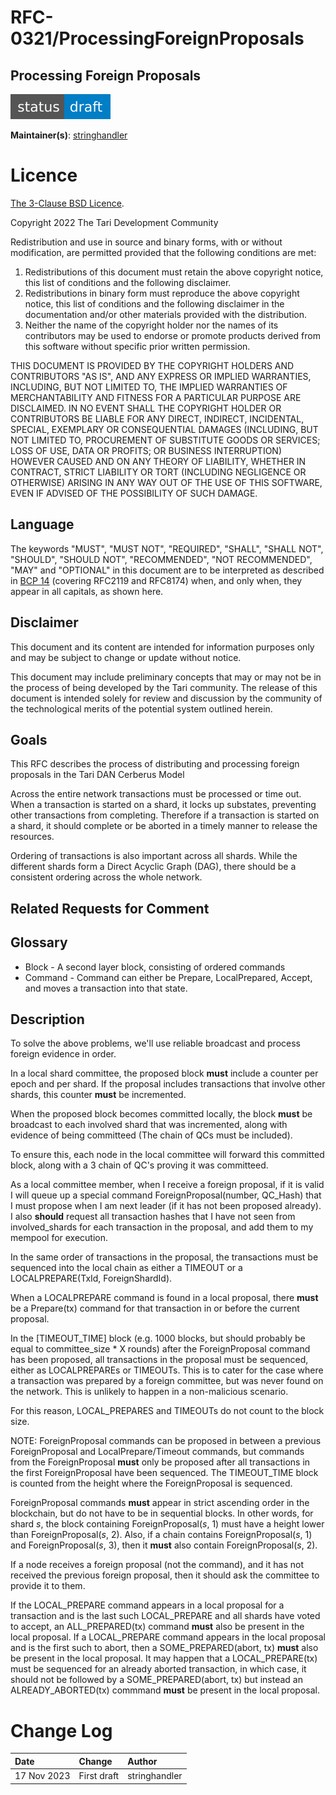 # RFC-0321/ProcessingForeignProposals

## Processing Foreign Proposals

![status: draft](theme/images/status-draft.svg)

**Maintainer(s)**: [stringhandler](https://github.com/stringhandler)

# Licence

[The 3-Clause BSD Licence](https://opensource.org/licenses/BSD-3-Clause).

Copyright 2022 The Tari Development Community

Redistribution and use in source and binary forms, with or without modification, are permitted provided that the
following conditions are met:

1. Redistributions of this document must retain the above copyright notice, this list of conditions and the following
   disclaimer.
2. Redistributions in binary form must reproduce the above copyright notice, this list of conditions and the following
   disclaimer in the documentation and/or other materials provided with the distribution.
3. Neither the name of the copyright holder nor the names of its contributors may be used to endorse or promote products
   derived from this software without specific prior written permission.

THIS DOCUMENT IS PROVIDED BY THE COPYRIGHT HOLDERS AND CONTRIBUTORS "AS IS", AND ANY EXPRESS OR IMPLIED WARRANTIES,
INCLUDING, BUT NOT LIMITED TO, THE IMPLIED WARRANTIES OF MERCHANTABILITY AND FITNESS FOR A PARTICULAR PURPOSE ARE
DISCLAIMED. IN NO EVENT SHALL THE COPYRIGHT HOLDER OR CONTRIBUTORS BE LIABLE FOR ANY DIRECT, INDIRECT, INCIDENTAL,
SPECIAL, EXEMPLARY OR CONSEQUENTIAL DAMAGES (INCLUDING, BUT NOT LIMITED TO, PROCUREMENT OF SUBSTITUTE GOODS OR
SERVICES; LOSS OF USE, DATA OR PROFITS; OR BUSINESS INTERRUPTION) HOWEVER CAUSED AND ON ANY THEORY OF LIABILITY,
WHETHER IN CONTRACT, STRICT LIABILITY OR TORT (INCLUDING NEGLIGENCE OR OTHERWISE) ARISING IN ANY WAY OUT OF THE USE OF
THIS SOFTWARE, EVEN IF ADVISED OF THE POSSIBILITY OF SUCH DAMAGE.

## Language

The keywords "MUST", "MUST NOT", "REQUIRED", "SHALL", "SHALL NOT", "SHOULD", "SHOULD NOT", "RECOMMENDED",
"NOT RECOMMENDED", "MAY" and "OPTIONAL" in this document are to be interpreted as described in
[BCP 14](https://tools.ietf.org/html/bcp14) (covering RFC2119 and RFC8174) when, and only when, they appear in all capitals, as
shown here.

## Disclaimer

This document and its content are intended for information purposes only and may be subject to change or update
without notice.

This document may include preliminary concepts that may or may not be in the process of being developed by the Tari
community. The release of this document is intended solely for review and discussion by the community of the
technological merits of the potential system outlined herein.

## Goals

This RFC describes the process of distributing and processing foreign proposals in the Tari DAN Cerberus Model

Across the entire network transactions must be processed or time out. When a transaction is started on a shard, it locks up substates, preventing other transactions from completing. Therefore if a transaction is started on a shard, it 
should complete or be aborted in a timely manner to release the resources.

Ordering of transactions is also important across all shards. While the different
shards form a Direct Acyclic Graph (DAG), there should be a consistent ordering 
across the whole network.



## Related Requests for Comment

<!-- * [RFC-0111: Base Node Architecture](./RFC-0111_BaseNodeArchitecture.md) -->

## Glossary

* Block - A second layer block, consisting of ordered commands
* Command - Command can either be Prepare, LocalPrepared, Accept, and moves a transaction into that state.

## Description

To solve the above problems, we'll use reliable broadcast and process foreign evidence in order.

In a local shard committee, the proposed block **must** include a counter per epoch and per shard. If the proposal includes transactions that involve other shards, this counter **must** be incremented.

When the proposed block becomes committed locally, the block **must** be broadcast to each involved shard that was incremented, along with evidence of being committeed (The chain of QCs must be included).

To ensure this, each node in the local committee will forward this committed block, along with a 3 chain of QC's proving it was committeed.

As a local committee member, when I receive a foreign proposal, if it is valid I will queue up a special command ForeignProposal(number, QC_Hash) that I must propose 
when I am next leader (if it has not been proposed already). I also **should** request all transaction hashes that I have not seen from involved_shards for each transaction in the proposal, and add them to my mempool for execution.

In the same order of transactions in the proposal, the transactions must be sequenced into the local chain as either a TIMEOUT or a LOCALPREPARE(TxId, ForeignShardId).

When a LOCALPREPARE command is found in a local proposal, there **must** be a 
Prepare(tx) command for that transaction in or before the current proposal.

In the [TIMEOUT_TIME] block  (e.g. 1000 blocks, but should probably be equal to committee_size * X rounds) after the ForeignProposal command has been proposed, 
all transactions in the proposal must be sequenced, either as LOCALPREPAREs or TIMEOUTs. This is to cater for the case where a transaction was prepared by a foreign committee, but was never found on the network. This is unlikely to happen 
in a non-malicious scenario.

For this reason, LOCAL_PREPARES and TIMEOUTs do not count to the block size.

NOTE: ForeignProposal commands can be proposed in between a previous ForeignProposal and LocalPrepare/Timeout commands, but commands from the ForeignProposal **must** only be proposed after all transactions in the first ForeignProposal have been sequenced. 
The TIMEOUT_TIME block is counted from the height where the ForeignProposal is sequenced.

ForeignProposal commands **must** appear in strict ascending order in the blockchain, but do not have to be in sequential blocks. In other words, for shard *s*, the block containing ForeignProposal(*s*, 1) must have a height lower than ForeignProposal(*s*, 2). Also, if a chain contains ForeignProposal(*s*, 1) and ForeignProposal(*s*, 3), then it **must** also contain ForeignProposal(*s*, 2).

If a node receives a foreign proposal (not the command), and it has not received
the previous foreign proposal, then it should ask the committee to provide it to them.

If the LOCAL_PREPARE command appears in a local proposal for a transaction and is the last such LOCAL_PREPARE and all shards have voted to accept, an ALL_PREPARED(tx) command **must** also be present in the local proposal.
If a LOCAL_PREPARE command appears in the local proposal and is the first such to abort, then a SOME_PREPARED(abort, tx) **must** also be present in the local proposal.
It may happen that a LOCAL_PREPARE(tx) must be sequenced for an already aborted transaction, in which case, it should not be followed by a SOME_PREPARED(abort, tx) but instead an ALREADY_ABORTED(tx) commmand **must** be present in the local proposal.


# Change Log

| Date        | Change        | Author |
|:------------|:--------------|:-------|
| 17 Nov 2023  | First draft   | stringhandler  |

